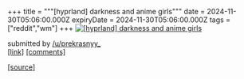 +++
title = """[hyprland] darkness and anime girls"""
date = 2024-11-30T05:06:00.000Z
expiryDate = 2024-11-30T05:06:00.000Z
tags = ["reddit","wm"]
+++
[![[hyprland] darkness and anime girls](https://b.thumbs.redditmedia.com/DKUkekGdNxuOsF0dPdf9EsxAuOTSApwtFrJGPX3T2Gc.jpg "[hyprland] darkness and anime girls")](https://www.reddit.com/r/unixporn/comments/1h3566q/hyprland_darkness_and_anime_girls/)

submitted by [/u/prekrasnyy\_](https://www.reddit.com/user/prekrasnyy_)  
[\[link\]](https://www.reddit.com/gallery/1h3566q) [\[comments\]](https://www.reddit.com/r/unixporn/comments/1h3566q/hyprland_darkness_and_anime_girls/)

[[source]](https://www.reddit.com/r/unixporn/comments/1h3566q/hyprland_darkness_and_anime_girls/)
